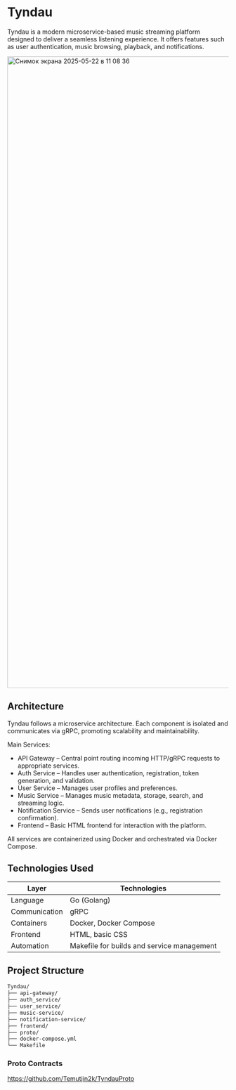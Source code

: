 # Tyndau
Tyndau is a modern microservice-based music streaming platform designed to deliver a seamless listening experience. It offers features such as user authentication, music browsing, playback, and notifications.

<img width="1439" alt="Снимок экрана 2025-05-22 в 11 08 36" src="https://github.com/user-attachments/assets/7215cc6a-fc62-44be-8569-1fc70d0adcab" />

## Architecture
Tyndau follows a microservice architecture. Each component is isolated and communicates via gRPC, promoting scalability and maintainability.

Main Services:

* API Gateway – Central point routing incoming HTTP/gRPC requests to appropriate services.
* Auth Service – Handles user authentication, registration, token generation, and validation.
* User Service – Manages user profiles and preferences.
* Music Service – Manages music metadata, storage, search, and streaming logic.
* Notification Service – Sends user notifications (e.g., registration confirmation).
* Frontend – Basic HTML frontend for interaction with the platform.
  
All services are containerized using Docker and orchestrated via Docker Compose.

## Technologies Used

| Layer         | Technologies                                |
|---------------|---------------------------------------------|
| Language      | Go (Golang)                                 |
| Communication | gRPC                                        |
| Containers    | Docker, Docker Compose                      |
| Frontend      | HTML, basic CSS                             |
| Automation    | Makefile for builds and service management  |

## Project Structure

```bash
Tyndau/
├── api-gateway/
├── auth_service/
├── user_service/
├── music-service/
├── notification-service/
├── frontend/
├── proto/               
├── docker-compose.yml
└── Makefile
```


### Proto Contracts
https://github.com/Temutjin2k/TyndauProto
